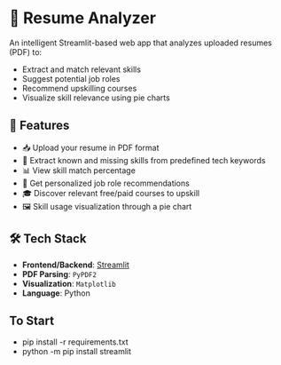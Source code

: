 # 📄 Resume Analyzer

An intelligent Streamlit-based web app that analyzes uploaded resumes (PDF) to:

- Extract and match relevant skills
- Suggest potential job roles
- Recommend upskilling courses
- Visualize skill relevance using pie charts

## 🚀 Features

- 📥 Upload your resume in PDF format
- 🧠 Extract known and missing skills from predefined tech keywords
- 📊 View skill match percentage
- 🎯 Get personalized job role recommendations
- 🎓 Discover relevant free/paid courses to upskill
- 🖼️ Skill usage visualization through a pie chart

## 🛠️ Tech Stack

- **Frontend/Backend**: [Streamlit](https://streamlit.io/)
- **PDF Parsing**: `PyPDF2`
- **Visualization**: `Matplotlib`
- **Language**: Python

## To Start
-  pip install -r requirements.txt
-  python -m pip install streamlit 
